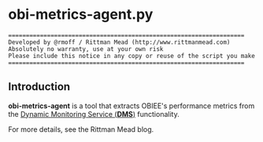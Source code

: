# obi-metrics-agent.py							

	===================================================================
	Developed by @rmoff / Rittman Mead (http://www.rittmanmead.com)
	Absolutely no warranty, use at your own risk
	Please include this notice in any copy or reuse of the script you make
	===================================================================

## Introduction

**obi-metrics-agent** is a tool that extracts OBIEE's performance metrics from the [Dynamic Monitoring Service (**DMS**)](http://docs.oracle.com/cd/E23943_01/core.1111/e10108/dms.htm#CIHCFIFA) functionality. 

For more details, see the Rittman Mead blog. 
